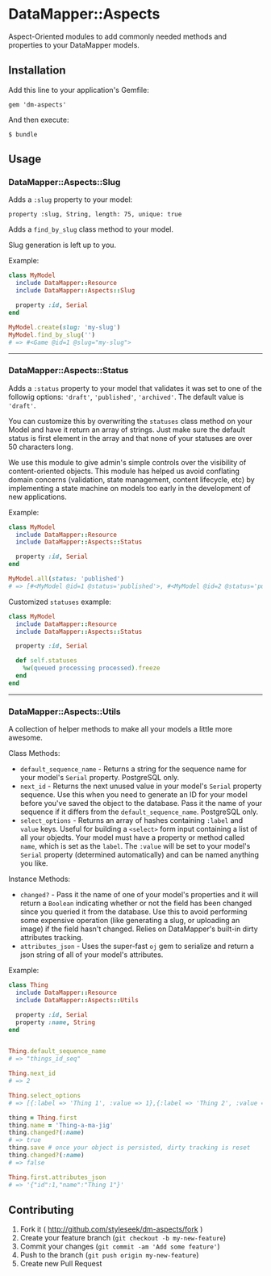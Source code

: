 # DataMapper::Aspects

Aspect-Oriented modules to add commonly needed methods and properties to your DataMapper models.

## Installation

Add this line to your application's Gemfile:

    gem 'dm-aspects'

And then execute:

    $ bundle

## Usage

### DataMapper::Aspects::Slug

Adds a `:slug` property to your model:

    property :slug, String, length: 75, unique: true

Adds a `find_by_slug` class method to your model.

Slug generation is left up to you.

Example:

````ruby
class MyModel
  include DataMapper::Resource
  include DataMapper::Aspects::Slug

  property :id, Serial
end

MyModel.create(slug: 'my-slug')
MyModel.find_by_slug('')
# => #<Game @id=1 @slug="my-slug">
````

---

### DataMapper::Aspects::Status

Adds a `:status` property to your model that validates it was set to one of the followig options: `'draft'`, `'published'`, `'archived'`. The default value is `'draft'`. 

You can customize this by overwriting the `statuses` class method on your Model and have it return an array of strings. Just make sure the default status is first element in the array and that none of your statuses are over 50 characters long.

We use this module to give admin's simple controls over the visibility of content-oriented objects. This module has helped us avoid conflating domain concerns (validation, state management, content lifecycle, etc) by implementing a state machine on models too early in the development of new applications.

Example:

````ruby
class MyModel
  include DataMapper::Resource
  include DataMapper::Aspects::Status

  property :id, Serial
end

MyModel.all(status: 'published')
# => [#<MyModel @id=1 @status='published'>, #<MyModel @id=2 @status='published'>, ...]
````

Customized `statuses` example:

````ruby
class MyModel
  include DataMapper::Resource
  include DataMapper::Aspects::Status

  property :id, Serial

  def self.statuses
    %w(queued processing processed).freeze
  end
end
````

---

### DataMapper::Aspects::Utils

A collection of helper methods to make all your models a little more awesome.

Class Methods:

- `default_sequence_name` - Returns a string for the sequence name for your model's `Serial` property. PostgreSQL only. 
- `next_id` - Returns the next unused value in your model's `Serial` property sequence. Use this when you need to generate an ID for your model before you've saved the object to the database. Pass it the name of your sequence if it differs from the `default_sequence_name`. PostgreSQL only.
- `select_options` - Returns an array of hashes containing `:label` and `value` keys. Useful for building a `<select>` form input containing a list of all your objedts. Your model must have a property or method called `name`, which is set as the `label`.  The `:value` will be set to your model's `Serial` property (determined automatically) and can be named anything you like.

Instance Methods:

- `changed?` - Pass it the name of one of your model's properties and it will return a `Boolean` indicating whether or not the field has been changed since you queried it from the database. Use this to avoid performing some expensive operation (like generating a slug, or uploading an image) if the field hasn't changed. Relies on DataMapper's built-in dirty attributes tracking.
- `attributes_json` - Uses the super-fast `oj` gem  to serialize and return a json string of all of your model's attributes.

Example:

````ruby
class Thing
  include DataMapper::Resource
  include DataMapper::Aspects::Utils

  property :id, Serial
  property :name, String
end


Thing.default_sequence_name
# => "things_id_seq"

Thing.next_id
# => 2

Thing.select_options
# => [{:label => 'Thing 1', :value => 1},{:label => 'Thing 2', :value => 1}]

thing = Thing.first
thing.name = 'Thing-a-ma-jig'
thing.changed?(:name)
# => true
thing.save # once your object is persisted, dirty tracking is reset
thing.changed?(:name)
# => false

Thing.first.attributes_json
# => '{"id":1,"name":"Thing 1"}'
````

## Contributing

1. Fork it ( http://github.com/styleseek/dm-aspects/fork )
2. Create your feature branch (`git checkout -b my-new-feature`)
3. Commit your changes (`git commit -am 'Add some feature'`)
4. Push to the branch (`git push origin my-new-feature`)
5. Create new Pull Request
